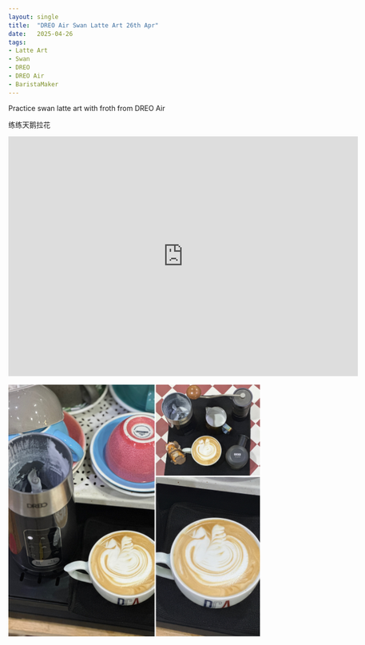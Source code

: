 ```yaml
---
layout: single
title:  "DREO Air Swan Latte Art 26th Apr"
date:   2025-04-26
tags:
- Latte Art
- Swan
- DREO
- DREO Air
- BaristaMaker
---
```



Practice swan latte art with froth from DREO Air

练练天鹅拉花



<div class="embed-container">
  <iframe
      src="https://www.youtube.com/embed/UmKlddvC99E"
      width="700"
      height="480"
      frameborder="0"
      allowfullscreen="true">
  </iframe>
</div>


![](/assets/img/2025/04/26/81CB7A79-1DB7-4656-9C71-373EF1643751.JPG)

